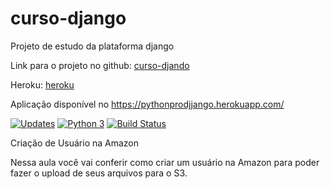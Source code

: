 # curso-django
Projeto de estudo da plataforma django

Link para o projeto no github: [curso-djando](https://github.com/ogpgit/curso-django.git)

Heroku: [heroku](https://dashboard.heroku.com/apps)


Aplicação disponível no  https://pythonprodjjango.herokuapp.com/

[![Updates](https://pyup.io/repos/github/ogpgit/curso-django/shield.svg)](https://pyup.io/repos/github/ogpgit/curso-django/)
[![Python 3](https://pyup.io/repos/github/ogpgit/curso-django/python-3-shield.svg)](https://pyup.io/repos/github/ogpgit/curso-django/)
[![Build Status](https://travis-ci.org/ogpgit/curso-django.svg?branch=main)](https://travis-ci.org/ogpgit/curso-django)

Criação de Usuário na Amazon

Nessa aula você vai conferir como criar um usuário na Amazon para poder fazer o upload de seus arquivos para o S3.